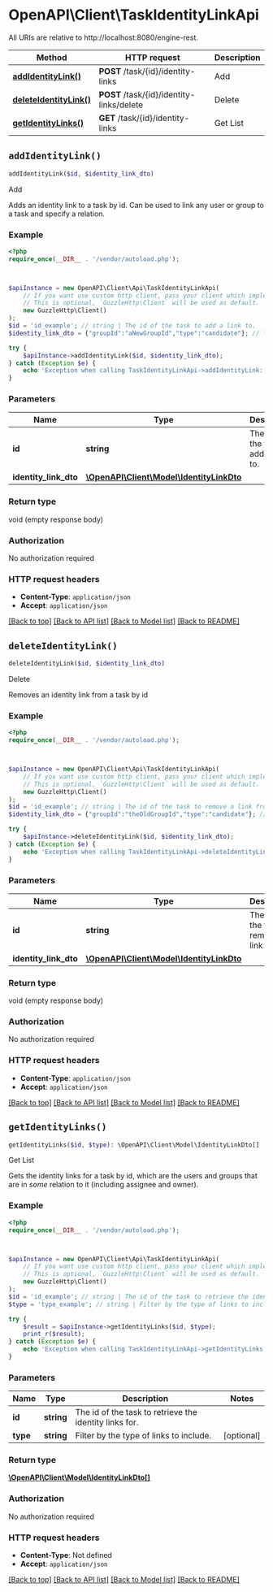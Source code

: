 # OpenAPI\Client\TaskIdentityLinkApi

All URIs are relative to http://localhost:8080/engine-rest.

Method | HTTP request | Description
------------- | ------------- | -------------
[**addIdentityLink()**](TaskIdentityLinkApi.md#addIdentityLink) | **POST** /task/{id}/identity-links | Add
[**deleteIdentityLink()**](TaskIdentityLinkApi.md#deleteIdentityLink) | **POST** /task/{id}/identity-links/delete | Delete
[**getIdentityLinks()**](TaskIdentityLinkApi.md#getIdentityLinks) | **GET** /task/{id}/identity-links | Get List


## `addIdentityLink()`

```php
addIdentityLink($id, $identity_link_dto)
```

Add

Adds an identity link to a task by id. Can be used to link any user or group to a task and specify a relation.

### Example

```php
<?php
require_once(__DIR__ . '/vendor/autoload.php');



$apiInstance = new OpenAPI\Client\Api\TaskIdentityLinkApi(
    // If you want use custom http client, pass your client which implements `GuzzleHttp\ClientInterface`.
    // This is optional, `GuzzleHttp\Client` will be used as default.
    new GuzzleHttp\Client()
);
$id = 'id_example'; // string | The id of the task to add a link to.
$identity_link_dto = {"groupId":"aNewGroupId","type":"candidate"}; // \OpenAPI\Client\Model\IdentityLinkDto

try {
    $apiInstance->addIdentityLink($id, $identity_link_dto);
} catch (Exception $e) {
    echo 'Exception when calling TaskIdentityLinkApi->addIdentityLink: ', $e->getMessage(), PHP_EOL;
}
```

### Parameters

Name | Type | Description  | Notes
------------- | ------------- | ------------- | -------------
 **id** | **string**| The id of the task to add a link to. |
 **identity_link_dto** | [**\OpenAPI\Client\Model\IdentityLinkDto**](../Model/IdentityLinkDto.md)|  | [optional]

### Return type

void (empty response body)

### Authorization

No authorization required

### HTTP request headers

- **Content-Type**: `application/json`
- **Accept**: `application/json`

[[Back to top]](#) [[Back to API list]](../../README.md#endpoints)
[[Back to Model list]](../../README.md#models)
[[Back to README]](../../README.md)

## `deleteIdentityLink()`

```php
deleteIdentityLink($id, $identity_link_dto)
```

Delete

Removes an identity link from a task by id

### Example

```php
<?php
require_once(__DIR__ . '/vendor/autoload.php');



$apiInstance = new OpenAPI\Client\Api\TaskIdentityLinkApi(
    // If you want use custom http client, pass your client which implements `GuzzleHttp\ClientInterface`.
    // This is optional, `GuzzleHttp\Client` will be used as default.
    new GuzzleHttp\Client()
);
$id = 'id_example'; // string | The id of the task to remove a link from.
$identity_link_dto = {"groupId":"theOldGroupId","type":"candidate"}; // \OpenAPI\Client\Model\IdentityLinkDto

try {
    $apiInstance->deleteIdentityLink($id, $identity_link_dto);
} catch (Exception $e) {
    echo 'Exception when calling TaskIdentityLinkApi->deleteIdentityLink: ', $e->getMessage(), PHP_EOL;
}
```

### Parameters

Name | Type | Description  | Notes
------------- | ------------- | ------------- | -------------
 **id** | **string**| The id of the task to remove a link from. |
 **identity_link_dto** | [**\OpenAPI\Client\Model\IdentityLinkDto**](../Model/IdentityLinkDto.md)|  | [optional]

### Return type

void (empty response body)

### Authorization

No authorization required

### HTTP request headers

- **Content-Type**: `application/json`
- **Accept**: `application/json`

[[Back to top]](#) [[Back to API list]](../../README.md#endpoints)
[[Back to Model list]](../../README.md#models)
[[Back to README]](../../README.md)

## `getIdentityLinks()`

```php
getIdentityLinks($id, $type): \OpenAPI\Client\Model\IdentityLinkDto[]
```

Get List

Gets the identity links for a task by id, which are the users and groups that are in *some* relation to it (including assignee and owner).

### Example

```php
<?php
require_once(__DIR__ . '/vendor/autoload.php');



$apiInstance = new OpenAPI\Client\Api\TaskIdentityLinkApi(
    // If you want use custom http client, pass your client which implements `GuzzleHttp\ClientInterface`.
    // This is optional, `GuzzleHttp\Client` will be used as default.
    new GuzzleHttp\Client()
);
$id = 'id_example'; // string | The id of the task to retrieve the identity links for.
$type = 'type_example'; // string | Filter by the type of links to include.

try {
    $result = $apiInstance->getIdentityLinks($id, $type);
    print_r($result);
} catch (Exception $e) {
    echo 'Exception when calling TaskIdentityLinkApi->getIdentityLinks: ', $e->getMessage(), PHP_EOL;
}
```

### Parameters

Name | Type | Description  | Notes
------------- | ------------- | ------------- | -------------
 **id** | **string**| The id of the task to retrieve the identity links for. |
 **type** | **string**| Filter by the type of links to include. | [optional]

### Return type

[**\OpenAPI\Client\Model\IdentityLinkDto[]**](../Model/IdentityLinkDto.md)

### Authorization

No authorization required

### HTTP request headers

- **Content-Type**: Not defined
- **Accept**: `application/json`

[[Back to top]](#) [[Back to API list]](../../README.md#endpoints)
[[Back to Model list]](../../README.md#models)
[[Back to README]](../../README.md)

